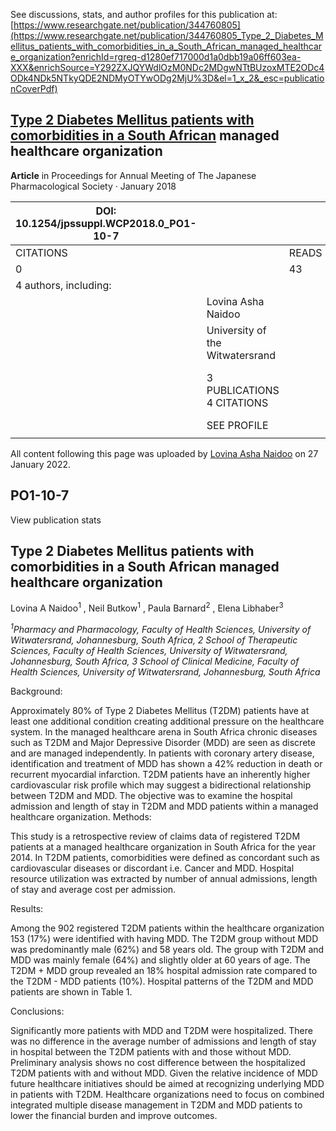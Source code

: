 See discussions, stats, and author profiles for this publication at: [https://www.researchgate.net/publication/344760805](https://www.researchgate.net/publication/344760805_Type_2_Diabetes_Mellitus_patients_with_comorbidities_in_a_South_African_managed_healthcare_organization?enrichId=rgreq-d1280ef717000d1a0dbb19a06ff603ea-XXX&enrichSource=Y292ZXJQYWdlOzM0NDc2MDgwNTtBUzoxMTE2ODc4ODk4NDk5NTkyQDE2NDMyOTYwODg2MjU%3D&el=1_x_2&_esc=publicationCoverPdf)

## [Type 2 Diabetes Mellitus patients with comorbidities in a South African](https://www.researchgate.net/publication/344760805_Type_2_Diabetes_Mellitus_patients_with_comorbidities_in_a_South_African_managed_healthcare_organization?enrichId=rgreq-d1280ef717000d1a0dbb19a06ff603ea-XXX&enrichSource=Y292ZXJQYWdlOzM0NDc2MDgwNTtBUzoxMTE2ODc4ODk4NDk5NTkyQDE2NDMyOTYwODg2MjU%3D&el=1_x_3&_esc=publicationCoverPdf) managed healthcare organization

**Article** in Proceedings for Annual Meeting of The Japanese Pharmacological Society · January 2018

| DOI: 10.1254/jpssuppl.WCP2018.0_PO1-10-7 |                                 |       |                                    |
|------------------------------------------|---------------------------------|-------|------------------------------------|
| CITATIONS                                |                                 | READS |                                    |
| 0                                        |                                 | 43    |                                    |
| 4 authors, including:                    |                                 |       |                                    |
|                                          | Lovina Asha Naidoo              |       | Elena Libhaber                     |
|                                          | University of the Witwatersrand |       | University of the Witwatersrand    |
|                                          | 3 PUBLICATIONS   4 CITATIONS    |       | 155 PUBLICATIONS   3,593 CITATIONS |
|                                          | SEE PROFILE                     |       | SEE PROFILE                        |
|                                          |                                 |       |                                    |

All content following this page was uploaded by [Lovina Asha Naidoo](https://www.researchgate.net/profile/Lovina-Naidoo?enrichId=rgreq-d1280ef717000d1a0dbb19a06ff603ea-XXX&enrichSource=Y292ZXJQYWdlOzM0NDc2MDgwNTtBUzoxMTE2ODc4ODk4NDk5NTkyQDE2NDMyOTYwODg2MjU%3D&el=1_x_10&_esc=publicationCoverPdf) on 27 January 2022.

## **PO1-10-7**

View publication stats

## **Type 2 Diabetes Mellitus patients with comorbidities in a South African managed healthcare organization**

Lovina A Naidoo<sup>1</sup> , Neil Butkow<sup>1</sup> , Paula Barnard<sup>2</sup> , Elena Libhaber<sup>3</sup>

*<sup>1</sup>Pharmacy and Pharmacology, Faculty of Health Sciences, University of Witwatersrand, Johannesburg, South Africa, 2 School of Therapeutic Sciences, Faculty of Health Sciences, University of Witwatersrand, Johannesburg, South Africa, 3 School of Clinical Medicine, Faculty of Health Sciences, University of Witwatersrand, Johannesburg, South Africa*

Background:

Approximately 80% of Type 2 Diabetes Mellitus (T2DM) patients have at least one additional condition creating additional pressure on the healthcare system. In the managed healthcare arena in South Africa chronic diseases such as T2DM and Major Depressive Disorder (MDD) are seen as discrete and are managed independently. In patients with coronary artery disease, identification and treatment of MDD has shown a 42% reduction in death or recurrent myocardial infarction. T2DM patients have an inherently higher cardiovascular risk profile which may suggest a bidirectional relationship between T2DM and MDD. The objective was to examine the hospital admission and length of stay in T2DM and MDD patients within a managed healthcare organization. Methods:

This study is a retrospective review of claims data of registered T2DM patients at a managed healthcare organization in South Africa for the year 2014. In T2DM patients, comorbidities were defined as concordant such as cardiovascular diseases or discordant i.e. Cancer and MDD. Hospital resource utilization was extracted by number of annual admissions, length of stay and average cost per admission.

Results:

Among the 902 registered T2DM patients within the healthcare organization 153 (17%) were identified with having MDD. The T2DM group without MDD was predominantly male (62%) and 58 years old. The group with T2DM and MDD was mainly female (64%) and slightly older at 60 years of age. The T2DM + MDD group revealed an 18% hospital admission rate compared to the T2DM - MDD patients (10%). Hospital patterns of the T2DM and MDD patients are shown in Table 1.

Conclusions:

Significantly more patients with MDD and T2DM were hospitalized. There was no difference in the average number of admissions and length of stay in hospital between the T2DM patients with and those without MDD. Preliminary analysis shows no cost difference between the hospitalized T2DM patients with and without MDD. Given the relative incidence of MDD future healthcare initiatives should be aimed at recognizing underlying MDD in patients with T2DM. Healthcare organizations need to focus on combined integrated multiple disease management in T2DM and MDD patients to lower the financial burden and improve outcomes.